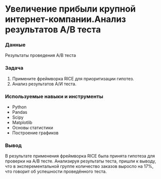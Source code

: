# Увеличение прибыли крупной интернет-компании.Анализ результатов А/B теста

### Данные

Результаты проведения A/B теста

### Задача

1. Примените фреймворка RICE для приоритизации гипотез.
2. Анализ результатов А/И теста.

### Используемые навыки и инструменты

- Python
- Pandas
- Scipy
- Matplotlib
- Основы статистики
- Построение графиков

### Вывод

В результате применения фреймворка RICE была принята гипотеза для проверки на А/В тесте. Анализируя результаты теста, пришли к выводу, что в эксперементальной группе количество заказов выросло на 17%, что говорит об успешности проведённого теста.

